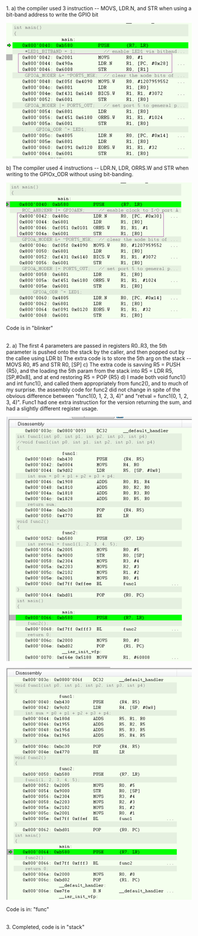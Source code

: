 <br>1.
a)  the compiler used 3 instruction -- MOVS, LDR.N, and STR when using a bit-band address to write the GPIO bit

![Question 1a](https://github.com/jszamos/embsys310/blob/assignment04/1-bitband.png)

b)  The compiler used 4 instructions -- LDR.N, LDR, ORRS.W and STR when writing to the GPIOx_ODR without using bit-banding.

![Question 1b](https://github.com/jszamos/embsys310/blob/assignment04/1-gpio.png)

Code is in "blinker"

<br>2.
a) The first 4 parameters are passed in registers R0..R3, the 5th parameter is pushed onto the stack by the caller, and then popped out by the callee using LDR
b) The extra code is to store the 5th arg on the stack -- MOVS  R0, #5 and STR R0, [SP]
c) The extra code is savving R5 = PUSH {R5}, and the loading the 5th param from the stack into R5 = LDR   R5, [SP,#0x8], and at end restoring R5 = POP  {R5}
d) I made both void func1() and int func1(), and called them appropriately from func2(), and to much of my surprise. the assembly code for func2 did not change in spite of the obvious difference between  "func1(0, 1, 2, 3, 4)" and "retval = func1(0, 1, 2, 3, 4)".   Func1 had one extra instruction for the version returning the sum, and had a slightly different register usage. 

![Question 2](https://github.com/jszamos/embsys310/blob/assignment04/2-int-func1.png)

![Question 2](https://github.com/jszamos/embsys310/blob/assignment04/2-void-func1.png)

Code is in: "func"

<br>3. Completed, code is in "stack"
